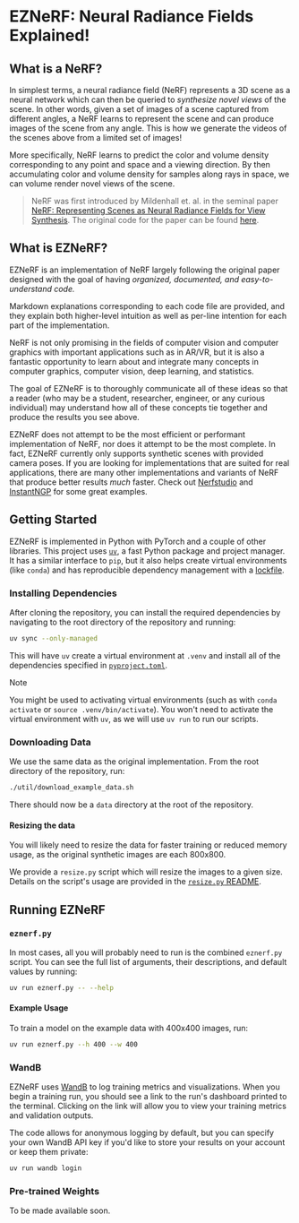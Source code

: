 # EZNeRF: Neural Radiance Fields Explained!

## What is a NeRF?

In simplest terms, a neural radiance field (NeRF) represents a 3D scene as a neural network which can then be queried to _synthesize novel views_ of the scene. In other words, given a set of images of a scene captured from different angles, a NeRF learns to represent the scene and can produce images of the scene from any angle. This is how we generate the videos of the scenes above from a limited set of images!

More specifically, NeRF learns to predict the color and volume density corresponding to any point and space and a viewing direction. By then accumulating color and volume density for samples along rays in space, we can volume render novel views of the scene.

> NeRF was first introduced by Mildenhall et. al. in the seminal paper [NeRF: Representing Scenes as Neural Radiance Fields for View Synthesis](https://arxiv.org/abs/2003.08934). The original code for the paper can be found [here](https://github.com/bmild/nerf).

## What is EZNeRF?

EZNeRF is an implementation of NeRF largely following the original paper designed with the goal of having _organized, documented, and easy-to-understand code._

Markdown explanations corresponding to each code file are provided, and they explain both higher-level intuition as well as per-line intention for each part of the implementation.

NeRF is not only promising in the fields of computer vision and computer graphics with important applications such as in AR/VR, but it is also a fantastic opportunity to learn about and integrate many concepts in computer graphics, computer vision, deep learning, and statistics.

The goal of EZNeRF is to thoroughly communicate all of these ideas so that a reader (who may be a student, researcher, engineer, or any curious individual) may understand how all of these concepts tie together and produce the results you see above.

EZNeRF does not attempt to be the most efficient or performant implementation of NeRF, nor does it attempt to be the most complete. In fact, EZNeRF currently only supports synthetic scenes with provided camera poses. If you are looking for implementations that are suited for real applications, there are many other implementations and variants of NeRF that produce better results _much_ faster. Check out [Nerfstudio](https://nerf.studio/) and [InstantNGP](https://github.com/NVlabs/instant-ngp) for some great examples.

## Getting Started

EZNeRF is implemented in Python with PyTorch and a couple of other libraries. This project uses [`uv`](https://github.com/astral-sh/uv), a fast Python package and project manager. It has a similar interface to `pip`, but it also helps create virtual environments (like `conda`) and has reproducible dependency management with a [lockfile](uv.lock).

### Installing Dependencies

After cloning the repository, you can install the required dependencies by navigating to the root directory of the repository and running:

```sh
uv sync --only-managed
```

This will have `uv` create a virtual environment at `.venv` and install all of the dependencies specified in [`pyproject.toml`](pyproject.toml).

> [!NOTE]
> You might be used to activating virtual environments (such as with `conda activate` or `source .venv/bin/activate`). You won't need to activate the virtual environment with `uv`, as we will use `uv run` to run our scripts.

### Downloading Data

We use the same data as the original implementation.
From the root directory of the repository, run:

```sh
./util/download_example_data.sh
```

There should now be a `data` directory at the root of the repository.

#### Resizing the data

You will likely need to resize the data for faster training or reduced memory usage, as the original synthetic images are each 800x800.

We provide a `resize.py` script which will resize the images to a given size. Details on the script's usage are provided in the [`resize.py` README](util/resize/README.md).

## Running EZNeRF

### `eznerf.py`

In most cases, all you will probably need to run is the combined `eznerf.py` script. You can see the full list of arguments, their descriptions, and default values by running:

```sh
uv run eznerf.py -- --help
```

#### Example Usage

To train a model on the example data with 400x400 images, run:

```sh
uv run eznerf.py --h 400 --w 400
```

### WandB

EZNeRF uses [WandB](https://wandb.ai/) to log training metrics and visualizations. When you begin a training run, you should see a link to the run's dashboard printed to the terminal. Clicking on the link will allow you to view your training metrics and validation outputs.

The code allows for anonymous logging by default, but you can specify your own WandB API key if you'd like to store your results on your account or keep them private:

```sh
uv run wandb login
```

### Pre-trained Weights

To be made available soon.
